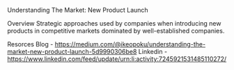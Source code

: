 Understanding The Market: New Product Launch

Overview
Strategic approaches used by companies when introducing new products in competitive markets dominated by well-established companies.

Resorces
Blog - https://medium.com/@ikeopoku/understanding-the-market-new-product-launch-5d9990306be8
Linkedin - https://www.linkedin.com/feed/update/urn:li:activity:7245921531485110272/
